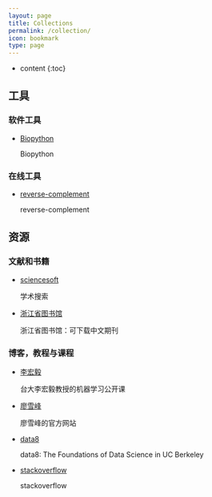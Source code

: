 ```yaml
---
layout: page
title: Collections
permalink: /collection/
icon: bookmark
type: page
---
```


* content
{:toc}

## 工具

### 软件工具

* [Biopython](http://biopython.org/)

    Biopython

### 在线工具
    
* [reverse-complement](http://www.reverse-complement.com/)

    reverse-complement

## 资源

### 文献和书籍

* [sciencesoft](http://www.sciencesoft.cn/so/)
    
    学术搜索
    
* [浙江省图书馆](http://www.zjlib.cn/)

    浙江省图书馆：可下载中文期刊
    
    
### 博客，教程与课程

* [李宏毅](http://speech.ee.ntu.edu.tw/~tlkagk/courses.html)

    台大李宏毅教授的机器学习公开课

* [廖雪峰](https://www.liaoxuefeng.com)
    
    廖雪峰的官方网站
    
* [data8](http://data8.org/)

    data8: The Foundations of Data Science in UC Berkeley 
    
* [stackoverflow](https://stackoverflow.com/)

    stackoverflow
    
    
